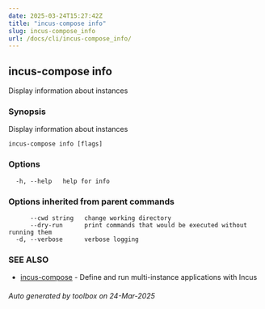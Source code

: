 ```yaml
---
date: 2025-03-24T15:27:42Z
title: "incus-compose info"
slug: incus-compose_info
url: /docs/cli/incus-compose_info/
---
```

## incus-compose info

Display information about instances

### Synopsis

Display information about instances

```
incus-compose info [flags]
```

### Options

```
  -h, --help   help for info
```

### Options inherited from parent commands

```
      --cwd string   change working directory
      --dry-run      print commands that would be executed without running them
  -d, --verbose      verbose logging
```

### SEE ALSO

* [incus-compose](incus-compose/docs/cli/incus-compose/)	 - Define and run multi-instance applications with Incus

###### Auto generated by toolbox on 24-Mar-2025

